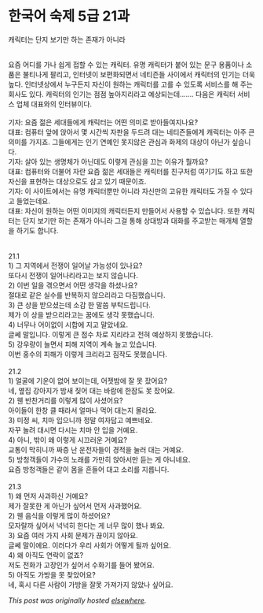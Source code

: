 # 한국어 숙제 5급 21과

<div>
<p>캐릭터는 단지 보기만 하는 존재가 아니라</p>
<div><br></div>
<div>요즘 어디를 가나 쉽게 접할 수 있는 캐릭터. 유명 캐릭터가 붙어 있는 문구 용품이나 소품은 불티나게 팔리고, 인터넷이 보편화되면서 네티즌들 사이에서 캐릭터의 인기는 더욱 높다. 인터넷상에서 누구든지 자신이 원하는 캐릭터를 고를 수 있도록 서비스를 해 주는 회사도 있다. 캐릭터의 인기는 점점 높아지리라고 예상되는데....... 다음은 캐릭터 서비스 업체 대표와의 인터뷰이다.</div>
<div><br></div>
<div>기자: 요즘 젊은 세대들에게 캐릭터는 어떤 의미로 받아들여지나요?</div>
<div>대표: 컴퓨터 앞에 앉아서 몇 시간씩 자판을 두드려 대는 네티즌들에게 캐릭터는 아주 큰 의미를 가지죠. 그들에게는 인기 연예인 못지않은 관심과 화제의 대상이 아닌가 싶습니다.</div>
<div>기자: 살아 있는 생명체가 아닌데도 이렇게 관심을 끄는 이유가 뭘까요?</div>
<div>대표: 컴퓨터와 더불어 자란 요즘 젊은 세대들은 캐릭터를 친구처럼 여기기도 하고 또한 자신을 표현하는 대상으로도 삼고 있기 때문이죠.</div>
<div>기자: 이 사이트에서는 유명 캐릭터뿐만 아니라 자신만의 고유한 캐릭터도 가질 수 있다고 들었는데요.</div>
<div>대표: 자신이 원하는 어떤 이미지의 캐릭터든지 만들어서 사용할 수 있습니다. 또한 캐릭터는 단지 보기만 하는 존재가 아니라 그걸 통해 상대방과 대화를 주고받는 매개체 열할을 하기도 합니다.</div>
<div><br></div>
<div><br></div>
<div>21.1</div>
<div>1) 그 지역에서 전쟁이 일어날 가능성이 있나요?</div>
<div>또다시 전쟁이 일어나리라고는 보지 않습니다.</div>
<div>2) 이번 일을 겪으면서 어떤 생각을 하셨나요?</div>
<div>절대로 같은 실수를 반복하지 않으리라고 다짐했습니다.</div>
<div>3) 큰 상을 받으셨는데 소감 한 말씀 부탁드립니다.</div>
<div>제가 이 상을 받으리라고는 꿈에도 생각 못했습니다.</div>
<div>4) 너무나 어이없이 시합에 지고 말았네요.</div>
<div>글쎄 말입니다. 이렇게 큰 점수 차로 지리라고 전혀 예상하지 못했습니다.</div>
<div>5) 강우량이 늘면서 피해 지역이 계속 늘고 있습니다.</div>
<div>이번 홍수의 피해가 이렇게 크리라고 짐작도 못했습니다.</div>
<div><br></div>
<div>21.2</div>
<div>1) 얼굴에 기운이 없어 보이는데, 어젯밤에 잘 못 잤어요?</div>
<div>네, 옆집 강아지가 밤새 짖어 대는 바람에 한잠도 못 잤어요.</div>
<div>2) 웬 반찬거리를 이렇게 많이 사셨어요?</div>
<div>아이들이 한창 클 때라서 얼마나 먹어 대는지 몰라요.</div>
<div>3) 미정 씨, 치마 입으니까 정말 여자답고 예쁘네요.</div>
<div>자꾸 놀려 대시면 다시는 치마 안 입을 거예요.</div>
<div>4) 아니, 밖이 왜 이렇게 시끄러운 거예요?</div>
<div>교통이 막히니까 짜증 난 운전자들이 경적을 눌러 대는 거예요.</div>
<div>5) 방청객들이 가수의 노래를 가만히 앉아서만 듣는 게 아니네요.</div>
<div>요즘 방청객들은 같이 몸을 흔들어 대고 소리를 지릅니다.</div>
<div><br></div>
<div>21.3</div>
<div>1) 왜 먼저 사과하신 거예요?</div>
<div>제가 잘못한 게 아닌가 싶어서 먼저 사과했어요.</div>
<div>2) 웬 음식을 이렇게 많이 하셨어요?</div>
<div>모자랄까 싶어서 넉넉히 한다는 게 너무 많이 했나 봐요.</div>
<div>3) 요즘 여러 가지 사회 문제가 끊이지 않아요.</div>
<div>글쎄 말이에요. 이러다가 우리 사회가 어떻게 될까 싶어요.</div>
<div>4) 왜 아직도 연락이 없죠?</div>
<div>저도 전화가 고장인가 싶어서 수화기를 들어 봤어요.</div>
<div>5) 아직도 가방을 못 찾았어요?</div>
<div>네, 혹시 다른 사람이 가방을 잘못 가져가지 않았나 싶어요.</div>
</div>


*This post was originally hosted [elsewhere](http://planspace.blogspot.com/2009/12/5-21.html).*
